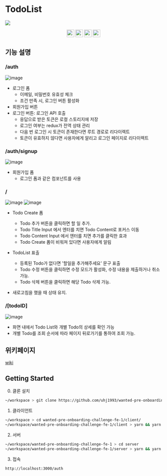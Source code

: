 # TodoList
<img src="https://user-images.githubusercontent.com/72803184/185449755-24306942-5aef-4241-a76b-ae7a9cc9c0c3.gif"/>
<p align="center">
  <img src="https://img.shields.io/badge/TypeScript-323330?style=flat-square&logo=TypeScript&logoColor=#3178C6" height="24" />
  <img src="https://img.shields.io/badge/React Query-323330?style=flat-square&logo=React Query&logoColor=#FF4154" height="24" />
  <img src="https://img.shields.io/badge/NextJS-323330?style=flat-square&logo=Next.js&logoColor=#000000" height="24" />
  <img src="https://img.shields.io/badge/styledComponents-323330?style=flat-square&logo=styled-components&logoColor=#DB7093" height="24" />
</p>

## 기능 설명
### /auth 
![image](https://user-images.githubusercontent.com/72803184/185451540-85ae6d47-6596-489d-92c1-09ae4ba94926.png)

- 로그인 폼  
  - 이메일, 비밀번호 유효성 체크
  - 조건 만족 시, 로그인 버튼 활성화
- 회원가입 버튼
- 로그인 버튼: 로그인 API 호출
  - 응답으로 받은 토큰은 로컬 스토리지에 저장
  - 로그인 여부는 redux가 전역 상태 관리
  - 다음 번 로그인 시 토큰이 존재한다면 루트 경로로 리다이렉트
  - 토큰이 유효하지 않다면 사용자에게 알리고 로그인 페이지로 리다이렉트
### /auth/signup  
![image](https://user-images.githubusercontent.com/72803184/185451698-a9cb864c-56ed-4f04-ae1d-b0ab7fb13d13.png)

- 회원가입 폼  
  - 로그인 폼과 같은 컴포넌트를 사용

### /
![image](https://user-images.githubusercontent.com/72803184/185453289-f42b2503-250d-440a-971b-8b95ce02270a.png)
![image](https://user-images.githubusercontent.com/72803184/185453229-e56a6581-ed7e-4f41-a769-df731ccfc231.png)


- Todo Create 폼
  - Todo 추가 버튼을 클릭하면 할 일 추가.
  - Todo Title Input 에서 엔터를 치면 Todo Content로 포커스 이동
  - Todo Content Input 에서 엔터를 치면 추가를 클릭한 효과
  - Todo Create 폼이 비워져 있다면 사용자에게 알림

- TodoList 표출
  - 등록된 Todo가 없다면 '할일을 추가해주세요' 문구 표출
  - Todo 수정 버튼을 클릭하면 수정 모드가 활성화, 수정 내용을 제출하거나 취소 가능.
  - Todo 삭제 버튼을 클릭하면 해당 Todo 삭제 가능.
- 새로고침을 했을 때 상태 유지.

### /[todoID]
![image](https://user-images.githubusercontent.com/72803184/185453845-2595a7d5-5397-45f9-9433-0636b8d11887.png)

- 화면 내에서 Todo List와 개별 Todo의 상세를 확인 가능
- 개별 Todo를 조회 순서에 따라 페이지 뒤로가기를 통하여 조회 가능.



## 위키페이지
[wiki](https://github.com/uhj1993/wanted-pre-onboarding-challenge-fe-1/wiki)

## Getting Started

0. 클론 설치
```bash
~/workspace > git clone https://github.com/uhj1993/wanted-pre-onboarding-challenge-fe-1.git
```

1. 클라이언트

```bash
~/workspace > cd wanted-pre-onboarding-challenge-fe-1/client/
~/workspace/wanted-pre-onboarding-challenge-fe-1/client > yarn && yarn build && yarn start
```

2. 서버

```bash 
~/workspace/wanted-pre-onboarding-challenge-fe-1 > cd server
~/workspace/wanted-pre-onboarding-challenge-fe-1/server > yarn && yarn start # http://localhost:8080
```

3. 접속
```
http://localhost:3000/auth
```
